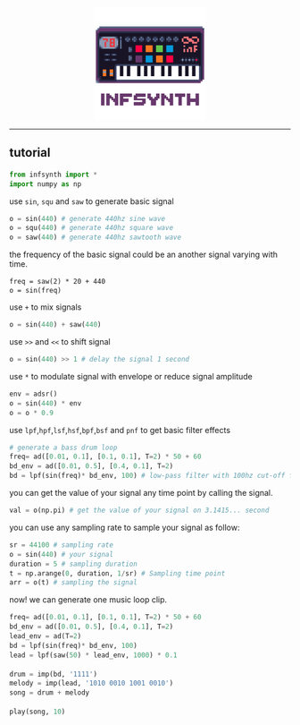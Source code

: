 <div align="center">

<img width="200px" src="https://raw.githubusercontent.com/gongyibei/infsynth/master/logo.gif">

</div>

---

## tutorial

```python
from infsynth import *
import numpy as np
```

use `sin`, `squ` and `saw` to generate basic signal

```python
o = sin(440) # generate 440hz sine wave
o = squ(440) # generate 440hz square wave
o = saw(440) # generate 440hz sawtooth wave
```

the frequency of the basic signal could be an another signal varying with time.

```
freq = saw(2) * 20 + 440
o = sin(freq) 
```

use `+` to mix signals

```python
o = sin(440) + saw(440)
```

use `>>` and `<<` to shift signal

```python
o = sin(440) >> 1 # delay the signal 1 second
```

use `*` to modulate signal with envelope or reduce signal amplitude

```python
env = adsr() 
o = sin(440) * env
o = o * 0.9
```

use `lpf`,`hpf`,`lsf`,`hsf`,`bpf`,`bsf` and `pnf` to get basic filter effects

```python
# generate a bass drum loop
freq= ad([0.01, 0.1], [0.1, 0.1], T=2) * 50 + 60
bd_env = ad([0.01, 0.5], [0.4, 0.1], T=2)
bd = lpf(sin(freq)* bd_env, 100) # low-pass filter with 100hz cut-off frequency 
```

you can get the value of your signal any time point by calling the signal.

```python
val = o(np.pi) # get the value of your signal on 3.1415... second
```

you can use any sampling rate to sample your signal as follow:

```python
sr = 44100 # sampling rate
o = sin(440) # your signal
duration = 5 # sampling duration 
t = np.arange(0, duration, 1/sr) # Sampling time point
arr = o(t) # sampling the signal  
```

now! we can generate one music loop clip.

```python
freq= ad([0.01, 0.1], [0.1, 0.1], T=2) * 50 + 60
bd_env = ad([0.01, 0.5], [0.4, 0.1], T=2)
lead_env = ad(T=2)
bd = lpf(sin(freq)* bd_env, 100) 
lead = lpf(saw(50) * lead_env, 1000) * 0.1

drum = imp(bd, '1111')
melody = imp(lead, '1010 0010 1001 0010')
song = drum + melody

play(song, 10)
```

